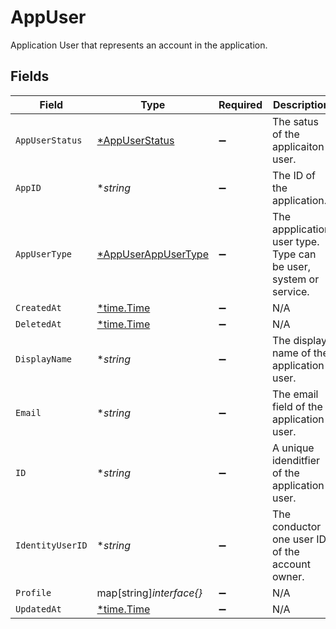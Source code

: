 # AppUser

 Application User that represents an account in the application.



## Fields

| Field                                                              | Type                                                               | Required                                                           | Description                                                        |
| ------------------------------------------------------------------ | ------------------------------------------------------------------ | ------------------------------------------------------------------ | ------------------------------------------------------------------ |
| `AppUserStatus`                                                    | [*AppUserStatus](../../models/shared/appuserstatus.md)             | :heavy_minus_sign:                                                 |  The satus of the applicaiton user.<br/>                           |
| `AppID`                                                            | **string*                                                          | :heavy_minus_sign:                                                 |  The ID of the application.<br/>                                   |
| `AppUserType`                                                      | [*AppUserAppUserType](../../models/shared/appuserappusertype.md)   | :heavy_minus_sign:                                                 |  The appplication user type. Type can be user, system or service.<br/> |
| `CreatedAt`                                                        | [*time.Time](https://pkg.go.dev/time#Time)                         | :heavy_minus_sign:                                                 | N/A                                                                |
| `DeletedAt`                                                        | [*time.Time](https://pkg.go.dev/time#Time)                         | :heavy_minus_sign:                                                 | N/A                                                                |
| `DisplayName`                                                      | **string*                                                          | :heavy_minus_sign:                                                 |  The display name of the application user.<br/>                    |
| `Email`                                                            | **string*                                                          | :heavy_minus_sign:                                                 |  The email field of the application user.<br/>                     |
| `ID`                                                               | **string*                                                          | :heavy_minus_sign:                                                 |  A unique idenditfier of the application user.<br/>                |
| `IdentityUserID`                                                   | **string*                                                          | :heavy_minus_sign:                                                 |  The conductor one user ID of the account owner.<br/>              |
| `Profile`                                                          | map[string]*interface{}*                                           | :heavy_minus_sign:                                                 | N/A                                                                |
| `UpdatedAt`                                                        | [*time.Time](https://pkg.go.dev/time#Time)                         | :heavy_minus_sign:                                                 | N/A                                                                |